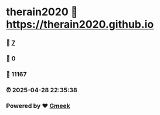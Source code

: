 # therain2020 :link: https://therain2020.github.io 
### :page_facing_up: [7](https://therain2020.github.io/tag.html) 
### :speech_balloon: 0 
### :hibiscus: 11167 
### :alarm_clock: 2025-04-28 22:35:38 
### Powered by :heart: [Gmeek](https://github.com/Meekdai/Gmeek)

